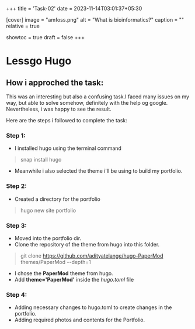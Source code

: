+++
title = 'Task-02'
date = 2023-11-14T03:01:37+05:30

[cover]
  image = "amfoss.png"
  alt = "What is bioinformatics?"
  caption = ""
  relative = true

showtoc = true
draft = false
+++


# Lessgo Hugo


## How i approched the task:

This was an interesting but also a confusing task.I faced many issues on my way, but able to solve somehow, definitely with the help og google. Nevertheless, i was happy to see the result.

Here are the steps i followed to complete the task:

### Step 1:
- I installed hugo using the terminal command 
> snap install hugo
- Meanwhile i also selected the theme i'll be using to build my portfolio.

### Step 2:
- Created a directory for the portfolio
> hugo new site portfolio

### Step 3:
- Moved into the portfolio dir.
- Clone the repository of the theme from hugo into this folder.
> git clone https://github.com/adityatelange/hugo-PaperMod themes/PaperMod --depth=1
- I chose the **PaperMod** theme from hugo.
- Add **theme='PaperMod'** inside the *hugo.toml* file

### Step 4:
- Adding necessary changes to hugo.toml to create changes in the portfolio.
- Adding required photos and contents for the Portfolio.

